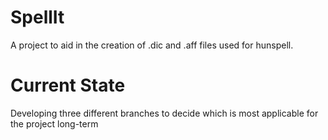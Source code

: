 # SpellIt
A project to aid in the creation of .dic and .aff files used for hunspell.

# Current State
Developing three different branches to decide which is most applicable for the project long-term


